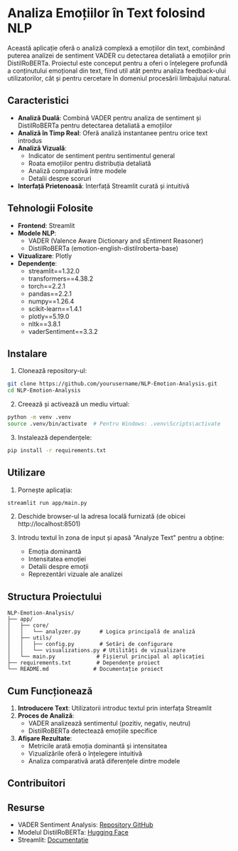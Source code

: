 # Analiza Emoțiilor în Text folosind NLP

Această aplicație oferă o analiză complexă a emoțiilor din text, combinând puterea analizei de sentiment VADER cu detectarea detaliată a emoțiilor prin DistilRoBERTa. Proiectul este conceput pentru a oferi o înțelegere profundă a conținutului emoțional din text, fiind util atât pentru analiza feedback-ului utilizatorilor, cât și pentru cercetare în domeniul procesării limbajului natural.

## Caracteristici

- **Analiză Duală**: Combină VADER pentru analiza de sentiment și DistilRoBERTa pentru detectarea detaliată a emoțiilor
- **Analiză în Timp Real**: Oferă analiză instantanee pentru orice text introdus
- **Analiză Vizuală**: 
  - Indicator de sentiment pentru sentimentul general
  - Roata emoțiilor pentru distribuția detaliată
  - Analiză comparativă între modele
  - Detalii despre scoruri
- **Interfață Prietenoasă**: Interfață Streamlit curată și intuitivă

## Tehnologii Folosite

- **Frontend**: Streamlit
- **Modele NLP**: 
  - VADER (Valence Aware Dictionary and sEntiment Reasoner)
  - DistilRoBERTa (emotion-english-distilroberta-base)
- **Vizualizare**: Plotly
- **Dependențe**:
  - streamlit==1.32.0
  - transformers==4.38.2
  - torch==2.2.1
  - pandas==2.2.1
  - numpy==1.26.4
  - scikit-learn==1.4.1
  - plotly==5.19.0
  - nltk==3.8.1
  - vaderSentiment==3.3.2

## Instalare

1. Clonează repository-ul:
```bash
git clone https://github.com/yourusername/NLP-Emotion-Analysis.git
cd NLP-Emotion-Analysis
```

2. Creează și activează un mediu virtual:
```bash
python -m venv .venv
source .venv/bin/activate  # Pentru Windows: .venv\Scripts\activate
```

3. Instalează dependențele:
```bash
pip install -r requirements.txt
```

## Utilizare

1. Pornește aplicația:
```bash
streamlit run app/main.py
```

2. Deschide browser-ul la adresa locală furnizată (de obicei http://localhost:8501)

3. Introdu textul în zona de input și apasă "Analyze Text" pentru a obține:
   - Emoția dominantă
   - Intensitatea emoției
   - Detalii despre emoții
   - Reprezentări vizuale ale analizei

## Structura Proiectului

```
NLP-Emotion-Analysis/
├── app/
│   ├── core/
│   │   └── analyzer.py      # Logica principală de analiză
│   ├── utils/
│   │   ├── config.py        # Setări de configurare
│   │   └── visualizations.py # Utilități de vizualizare
│   └── main.py             # Fișierul principal al aplicației
├── requirements.txt        # Dependențe proiect
└── README.md              # Documentație proiect
```

## Cum Funcționează

1. **Introducere Text**: Utilizatorii introduc textul prin interfața Streamlit
2. **Proces de Analiză**:
   - VADER analizează sentimentul (pozitiv, negativ, neutru)
   - DistilRoBERTa detectează emoțiile specifice
3. **Afișare Rezultate**:
   - Metricile arată emoția dominantă și intensitatea
   - Vizualizările oferă o înțelegere intuitivă
   - Analiza comparativă arată diferențele dintre modele

## Contribuitori

## Resurse

- VADER Sentiment Analysis: [Repository GitHub](https://github.com/cjhutto/vaderSentiment)
- Modelul DistilRoBERTa: [Hugging Face](https://huggingface.co/j-hartmann/emotion-english-distilroberta-base)
- Streamlit: [Documentație](https://docs.streamlit.io/) 